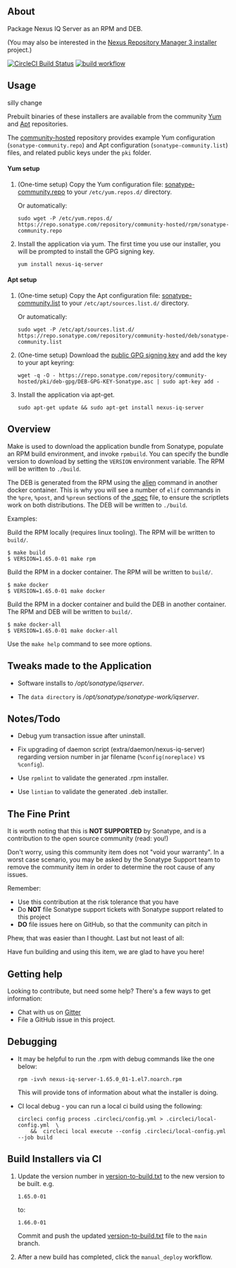 About
-----

Package Nexus IQ Server as an RPM and DEB.

(You may also be interested in the [Nexus Repository Manager 3 installer](https://github.com/sonatype-nexus-community/nexus-repository-installer) project.)

[![CircleCI Build Status](https://circleci.com/gh/sonatype-nexus-community/nexus-iq-server-installer.svg?style=shield "CircleCI Build Status")](https://circleci.com/gh/sonatype-nexus-community/nexus-iq-server-installer)
[![build workflow](https://github.com/sonatype-nexus-community/nexus-iq-server-installer/actions/workflows/build.yml/badge.svg)](https://github.com/sonatype-nexus-community/nexus-iq-server-installer/actions/workflows/build.yml)

Usage
--------
silly change

Prebuilt binaries of these installers are available from the community 
[Yum](https://repo.sonatype.com/#browse/browse:community-yum-hosted) and 
[Apt](https://repo.sonatype.com/#browse/browse:community-apt-hosted) repositories. 

The [community-hosted](https://repo.sonatype.com/#browse/browse:community-hosted) repository provides example 
Yum configuration (`sonatype-community.repo`) and Apt configuration (`sonatype-community.list`) files, 
and related public keys under the `pki` folder.

#### Yum setup

  1. (One-time setup) Copy the Yum configuration file: [sonatype-community.repo](https://repo.sonatype.com/repository/community-hosted/rpm/sonatype-community.repo)
     to your `/etc/yum.repos.d/` directory.
     
     Or automatically:

         sudo wget -P /etc/yum.repos.d/ https://repo.sonatype.com/repository/community-hosted/rpm/sonatype-community.repo

  2. Install the application via yum. The first time you use our installer, you will be prompted to install the GPG signing key.

         yum install nexus-iq-server
              
#### Apt setup

  1. (One-time setup) Copy the Apt configuration file: [sonatype-community.list](https://repo.sonatype.com/repository/community-hosted/deb/sonatype-community.list)
     to your `/etc/apt/sources.list.d/` directory.
     
     Or automatically:
     
         sudo wget -P /etc/apt/sources.list.d/ https://repo.sonatype.com/repository/community-hosted/deb/sonatype-community.list
         
  2. (One-time setup) Download the [public GPG signing key](https://repo.sonatype.com/repository/community-hosted/pki/deb-gpg/DEB-GPG-KEY-Sonatype.asc)
     and add the key to your apt keyring:

         wget -q -O - https://repo.sonatype.com/repository/community-hosted/pki/deb-gpg/DEB-GPG-KEY-Sonatype.asc | sudo apt-key add -

  3. Install the application via apt-get.

         sudo apt-get update && sudo apt-get install nexus-iq-server         

Overview
--------

Make is used to download the application bundle from Sonatype, populate an RPM build
environment, and invoke `rpmbuild`.
You can specify the bundle version to download by setting the `VERSION` environment variable. 
The RPM will be written to `./build`.

The DEB is generated from the RPM using the [alien](https://wiki.debian.org/Alien) command in another docker container.
This is why you will see a number of `elif` commands in the `%pre`, `%post`, and `%preun` sections of the [.spec](rpm/nexus-iq-server.spec) file,
to ensure the scriptlets work on both distributions. 
The DEB will be written to `./build`. 

Examples:

Build the RPM locally (requires linux tooling).  The RPM will be written to `build/`.

```
$ make build
$ VERSION=1.65.0-01 make rpm
```

Build the RPM in a docker container.  The RPM will be written to `build/`.

```
$ make docker
$ VERSION=1.65.0-01 make docker
```

Build the RPM in a docker container and build the DEB in another container.  The RPM and DEB will be written to `build/`.

```
$ make docker-all
$ VERSION=1.65.0-01 make docker-all
```

Use the `make help` command to see more options.

Tweaks made to the Application
------------------------------

* Software installs to */opt/sonatype/iqserver*.

* The `data directory` is */opt/sonatype/sonatype-work/iqserver*.


Notes/Todo
----------

* Debug yum transaction issue after uninstall.

* Fix upgrading of daemon script (extra/daemon/nexus-iq-server) regarding version number in jar filename (`%config(noreplace)` vs `%config`).

* Use `rpmlint` to validate the generated .rpm installer.

* Use `lintian` to validate the generated .deb installer.

## The Fine Print

It is worth noting that this is **NOT SUPPORTED** by Sonatype, and is a contribution to the open source community (read: you!)

Don't worry, using this community item does not "void your warranty". In a worst case scenario, you may be asked 
by the Sonatype Support team to remove the community item in order to determine the root cause of any issues.

Remember:

* Use this contribution at the risk tolerance that you have
* Do **NOT** file Sonatype support tickets with Sonatype support related to this project
* **DO** file issues here on GitHub, so that the community can pitch in

Phew, that was easier than I thought. Last but not least of all:

Have fun building and using this item, we are glad to have you here!

## Getting help

Looking to contribute, but need some help? There's a few ways to get information:

* Chat with us on [Gitter](https://gitter.im/sonatype/nexus-developers)
* File a GitHub issue in this project.

## Debugging

* It may be helpful to run the .rpm with debug commands like the one below:

      rpm -ivvh nexus-iq-server-1.65.0_01-1.el7.noarch.rpm 
      
  This will provide tons of information about what the installer is doing.

<!--
* There are Docker files for use in testing of .rpm and .deb installers. No Joy here yet. Test in VirtualBox, et al.

      docker build -t test-rpm -f rpm/test-rpm.dockerfile . && docker run --privileged -it -v /sys/fs/cgroup:/sys/fs/cgroup:ro test-rpm /usr/sbin/init
      
      docker build -t test-deb -f deb/test-deb.dockerfile . && docker run --privileged -it test-deb
-->
        
* CI local debug - you can run a local ci build using the following:

      circleci config process .circleci/config.yml > .circleci/local-config.yml  \
          &&  circleci local execute --config .circleci/local-config.yml --job build
  

## Build Installers via CI

  1. Update the version number in [version-to-build.txt](version-to-build.txt) to the new version to be built. e.g.
  
         1.65.0-01
         
     to:
     
         1.66.0-01

     Commit and push the updated [version-to-build.txt](version-to-build.txt) file to the `main` branch.
     
  2. After a new build has completed, click the `manual_deploy` workflow.

   <!-- @todo verify manual_deploy workflow works with manual tag push. -->
